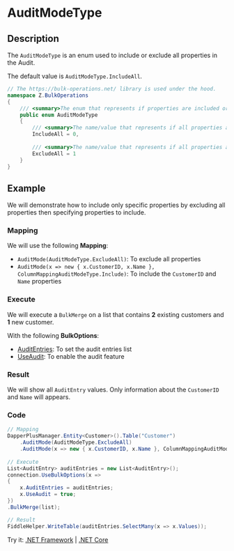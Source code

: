 # AuditModeType

## Description

The `AuditModeType` is an enum used to include or exclude all properties in the Audit.

The default value is `AuditModeType.IncludeAll`.

```csharp
// The https://bulk-operations.net/ library is used under the hood.
namespace Z.BulkOperations
{
    /// <summary>The enum that represents if properties are included or excluded.</summary>
    public enum AuditModeType
    {
        /// <summary>The name/value that represents if all properties are included.</summary>
        IncludeAll = 0,
		
        /// <summary>The name/value that represents if all properties are excluded.</summary>
        ExcludeAll = 1
    }
}
```

## Example

We will demonstrate how to include only specific properties by excluding all properties then specifying properties to include.

### Mapping

We will use the following **Mapping**:
- `AuditMode(AuditModeType.ExcludeAll)`: To exclude all properties
- `AuditMode(x => new { x.CustomerID, x.Name }, ColumnMappingAuditModeType.Include)`: To include the `CustomerID` and `Name` properties

### Execute

We will execute a `BulkMerge` on a list that contains **2** existing customers and **1** new customer.

With the following **BulkOptions**:
- [AuditEntries](audit-entries.md): To set the audit entries list
- [UseAudit](use-audit.md): To enable the audit feature

### Result

We will show all `AuditEntry` values. Only information about the `CustomerID` and `Name` will appears.

### Code

```csharp
// Mapping
DapperPlusManager.Entity<Customer>().Table("Customer")
	.AuditMode(AuditModeType.ExcludeAll)
	.AuditMode(x => new { x.CustomerID, x.Name }, ColumnMappingAuditModeType.Include);
	
// Execute
List<AuditEntry> auditEntries = new List<AuditEntry>(); 
connection.UseBulkOptions(x => 
{ 
	x.AuditEntries = auditEntries; 
	x.UseAudit = true;
})
.BulkMerge(list); 

// Result
FiddleHelper.WriteTable(auditEntries.SelectMany(x => x.Values));
```

Try it: [.NET Framework](https://dotnetfiddle.net/CDA98j) | [.NET Core](https://dotnetfiddle.net/y4w1ZG)
